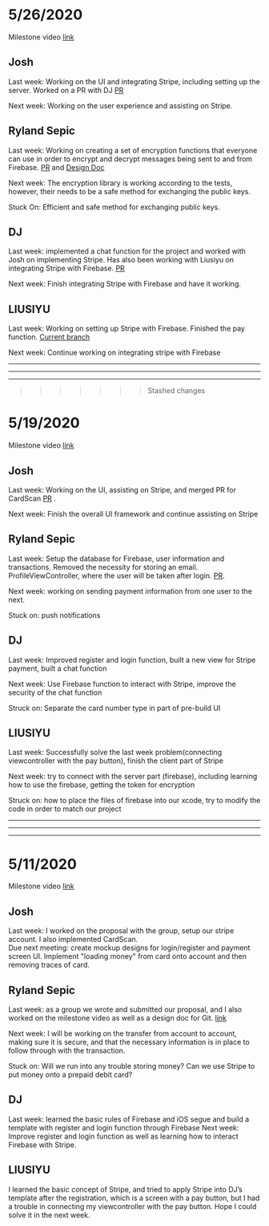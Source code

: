 # 5/26/2020

Milestone video [link](https://drive.google.com/file/d/1qbPz6FIEkKNNK1eehlJoo37HZgBaqtId/view?usp=sharing)

## Josh

Last week: Working on the UI and integrating Stripe, including setting up the server.
Worked on a PR with DJ [PR](https://github.com/ECS153/final-project-the-tigers/pull/5)

Next week: Working on the user experience and assisting on Stripe.

## Ryland Sepic

Last week: Working on creating a set of encryption functions that everyone can use in 
order to encrypt and decrypt messages being sent to and from Firebase. [PR](https://github.com/ECS153/final-project-the-tigers/pull/6) 
and [Design Doc](https://docs.google.com/document/d/17L7sCGY2r1CfZtjht2tPovifRarhnVrO5iAtdoJZc2A/edit)

Next week: The encryption library is working according to the tests, however, their 
needs to be a safe method for exchanging the public keys.

Stuck On: Efficient and safe method for exchanging public keys.

## DJ

Last week: implemented a chat function for the project and worked with Josh on implementing Stripe.
Has also been working with Liusiyu on integrating Stripe with Firebase. [PR](https://github.com/ECS153/final-project-the-tigers/pull/3)

Next week: Finish integrating Stripe with Firebase and have it working. 

## LIUSIYU

Last week: Working on setting up Stripe with Firebase. Finished the pay function. [Current branch](https://github.com/ECS153/final-project-the-tigers/tree/glsy)

Next week: Continue working on integrating stripe with Firebase

---
---
---

>>>>>>> Stashed changes
# 5/19/2020

Milestone video [link](https://drive.google.com/file/d/1NnZnNlRbVT2dfhaQEsFHAZvx76gaH-ew/view?usp=sharing)

## Josh

Last week: Working on the UI, assisting on Stripe, and merged PR for CardScan [PR](https://github.com/ECS153/final-project-the-tigers/pull/1) .

Next week: Finish the overall UI framework and continue assisting on Stripe


## Ryland Sepic 

Last week: Setup the database for Firebase, user information and transactions. Removed 
the necessity for storing an email. ProfileViewController, where the user will be taken after login. 
[PR](https://github.com/ECS153/final-project-the-tigers/pull/2). 

Next week: working on sending payment information from one user to the next.

Stuck on: push notifications


## DJ 

Last week: Improved register and login function, built a new view for Stripe payment, built a chat function

Next week: Use Firebase function to interact with Stripe, improve the security of the chat function

Struck on: Separate the card number type in part of pre-build UI 

## LIUSIYU 

Last week: Successfully solve the last week problem(connecting viewcontroller with the pay button), finish the client part of Stripe

Next week: try to connect with the server part (firebase), including learning how to use the firebase, getting the token for encryption

Struck on: how to place the files of firebase into our xcode, try to modify the code in order to match our project


---
---
---


# 5/11/2020

Milestone video [link](https://drive.google.com/file/d/1al8-9H5j6tfAxbMt9yCy2n3L_ePNk6WA/view)

## Josh  
Last week: I worked on the proposal with the group, setup our stripe account. I also implemented CardScan.  
Due next meeting: create mockup designs for login/register and payment screen UI. Implement "loading money" from card onto account and then removing traces of card.


## Ryland Sepic 

Last week: as a group we wrote and submitted our proposal, and I also worked on 
the milestone video as well as a design doc for Git. 
[link](https://docs.google.com/document/d/1KC-bvmwCAtns3nLVm-BU0GuggfeXqPYnq2Q69nNsqVo/edit)

Next week: I will be working on the transfer from account to account, making sure 
it is secure, and that the necessary information is in place to follow through with 
the transaction. 

Stuck on: Will we run into any trouble storing money? Can we use Stripe to put money 
onto a prepaid debit card?

## DJ 

Last week: learned the basic rules of Firebase and iOS segue and build a template with register and login function through Firebase
Next week: Improve register and login function as well as learning how to interact Firebase with Stripe.

## LIUSIYU 

I learned the basic concept of Stripe, and tried to apply Stripe into DJ’s template after the registration, which is a screen with a pay button, but I had a trouble in connecting my viewcontroller with the pay button. Hope I could solve it in the next week.
